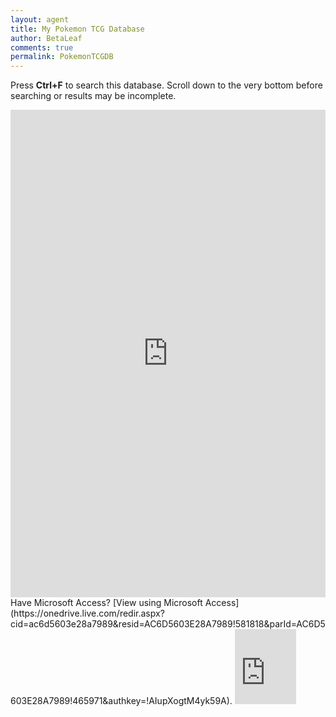 ```yaml
---
layout: agent
title: My Pokemon TCG Database
author: BetaLeaf
comments: true
permalink: PokemonTCGDB
---
```

Press **Ctrl+F** to search this database. Scroll down to the very bottom before searching or results may be incomplete.
<iframe width="100%" height="780" frameborder="0" scrolling="yes" src="https://onedrive.live.com/embed?cid=AC6D5603E28A7989&resid=AC6D5603E28A7989%21581817&authkey=ADYrY7Ny4v-eXLY&em=2&wdHideGridlines=True&wdHideHeaders=True&wdDownloadButton=True"></iframe>
Have Microsoft Access? [View using Microsoft Access](https://onedrive.live.com/redir.aspx?cid=ac6d5603e28a7989&resid=AC6D5603E28A7989!581818&parId=AC6D5603E28A7989!465971&authkey=!AIupXogtM4yk59A).
<iframe src="https://onedrive.live.com/embed?cid=AC6D5603E28A7989&resid=AC6D5603E28A7989%21581818&authkey=AIupXogtM4yk59A" width="98" height="120" frameborder="0" scrolling="no"></iframe>

